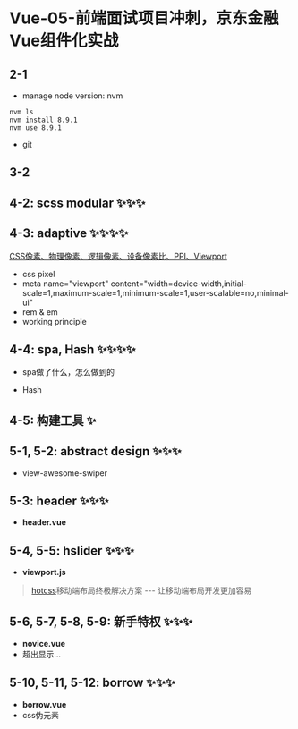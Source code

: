# Vue-05-前端面试项目冲刺，京东金融Vue组件化实战

## 2-1

- manage node version: nvm

```shell
nvm ls
nvm install 8.9.1
nvm use 8.9.1
```

- git

## 3-2

## 4-2: scss modular ✨✨✨

## 4-3: adaptive ✨✨✨✨

[CSS像素、物理像素、逻辑像素、设备像素比、PPI、Viewport](https://github.com/jawil/blog/issues/21)

- css pixel
- meta name="viewport" content="width=device-width,initial-scale=1,maximum-scale=1,minimum-scale=1,user-scalable=no,minimal-ui"
- rem & em
- working principle

## 4-4: spa, Hash ✨✨✨✨

- spa做了什么，怎么做到的

- Hash

## 4-5: 构建工具 ✨

## 5-1, 5-2: abstract design ✨✨✨

- view-awesome-swiper

## 5-3: header ✨✨✨

- **header.vue**

## 5-4, 5-5: hslider ✨✨✨

- **viewport.js**
> [hotcss](https://github.com/imochen/hotcss)移动端布局终极解决方案 --- 让移动端布局开发更加容易

## 5-6, 5-7, 5-8, 5-9: 新手特权 ✨✨✨

- **novice.vue**
- 超出显示...

## 5-10, 5-11, 5-12: borrow ✨✨✨

- **borrow.vue**
- css伪元素